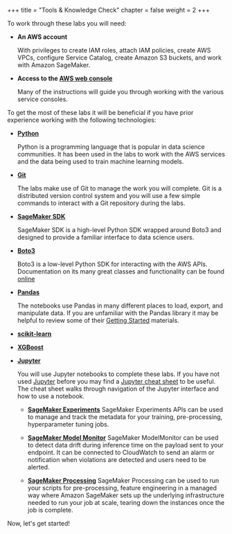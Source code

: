 +++
title = "Tools & Knowledge Check"
chapter = false
weight = 2
+++

To work through these labs you will need:

 - **An AWS account**

     With privileges to create IAM roles, attach IAM policies, create AWS VPCs, configure Service Catalog, create Amazon S3 buckets, and work with Amazon SageMaker.

 - **Access to the [AWS web console](https://console.aws.amazon.com/console/home)**

     Many of the instructions will guide you through working with the various service consoles.  

To get the most of these labs it will be beneficial if you have prior experience working with the following technologies:

 - **[Python](https://www.python.org/)**

   Python is a programming language that is popular in data science communities.  It has been used in the labs to work with the AWS services and the data being used to train machine learning models.

 - **[Git](https://git-scm.com/)**

   The labs make use of Git to manage the work you will complete.  Git is a distributed version control system and you will use a few simple commands to interact with a Git repository during the labs.

 - **[SageMaker SDK](https://sagemaker.readthedocs.io)**

   SageMaker SDK is a high-level Python SDK wrapped around Boto3 and designed to provide a familiar interface to data science users.

 - **[Boto3](https://boto3.readthedocs.io/)**

   Boto3 is a low-level Python SDK for interacting with the AWS APIs.  Documentation on its many great classes and functionality can be found [online](https://boto3.readthedocs.io/)

 - **[Pandas](https://pandas.pydata.org/)**

   The notebooks use Pandas in many different places to load, export, and manipulate data.  If you are unfamiliar with the Pandas library it may be helpful to review some of their [Getting Started](https://pandas.pydata.org/docs/getting_started/index.html) materials.

 - **[scikit-learn](https://scikit-learn.org)**

 - **[XGBoost](https://xgboost.readthedocs.io)**

 - **[Jupyter](https://jupyter.org/)**
   
   You will use Jupyter notebooks to complete these labs.  If you have not used [Jupyter](https://jupyter.org/) before you may find a [Jupyter cheat sheet](https://www.edureka.co/blog/cheatsheets/jupyter-notebook-cheat-sheet) to be useful.  The cheat sheet walks through navigation of the Jupyter interface and how to use a notebook.
   
   - **[SageMaker Experiments](https://docs.aws.amazon.com/sagemaker/latest/dg/experiments.html)** SageMaker Experiments APIs can be used to manage and track the metadata for your training, pre-processing, hyperparameter tuning jobs.
   
   - **[SageMaker Model Monitor](https://docs.aws.amazon.com/sagemaker/latest/dg/model-monitor.html)** SageMaker ModelMonitor can be used to detect data drift during inference time on the payload sent to your endpoint. It can be connected to CloudWatch to send an alarm or notification when violations are detected and users need to be alerted.
   
   - **[SageMaker Processing](https://sagemaker.readthedocs.io/en/stable/amazon_sagemaker_processing.html)** SageMaker Processing can be used to run your scripts for pre-processing, feature engineering in a managed way where Amazon SageMaker sets up the underlying infrastructure needed to run your job at scale, tearing down the instances once the job is complete.

Now, let's get started!

